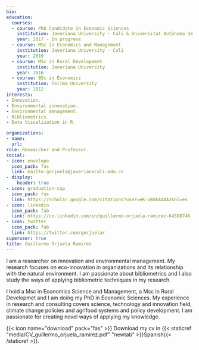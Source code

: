 ```yaml
---
bio:
education:
  courses:
  - course: PhD Candidate in Economic Sciences
    institution: Javeriana University - Cali & Universitat Autònoma de Barcelona - UAB
    year: 2017 - In progress
  - course: MSc in Economics and Management
    institution: Javeriana University - Cali
    year: 2019
  - course: MSc in Rural Development
    institution: Javeriana University
    year: 2016
  - course: BSc in Economics
    institution: Tolima University
    year: 2012
interests:
- Innovation.
- Environmental innovation.
- Environmental management.
- Bibliometrics.
- Data Visualization in R.

organizations:
- name:
  url:
role: Researcher and Professor.
social:
- icon: envelope
  icon_pack: fas
  link: mailto:gorjuela@javerianacali.edu.co
- display:
    header: true
- icon: graduation-cap
  icon_pack: fas
  link: https://scholar.google.com/citations?user=eK-vWdEAAAAJ&hl=es
- icon: linkedin
  icon_pack: fab
  link: https://co.linkedin.com/in/guillermo-orjuela-ramirez-64588746
- icon: twitter
  icon_pack: fab
  link: https://twitter.com/gorjuelar
superuser: true
title: Guillermo Orjuela Ramirez
---
```


I am a researcher on innovation and environmental management. My research focuses on eco-innovation in organizations and its relationship with the natural environment. I am passionate about bibliometrics and I also study the ways of applying bibliometric techniques in my research.

I hold a Msc in Economics Science and Management, a Msc in Rural Developmet and I am doing my PhD in Economic Sciences. My experience in research and consulting covers science, technology and innovation field, climate change policies and agrifood systems and policy development. I am passionate for creating novel ways of applying my knowledge.

{{< icon name="download" pack="fas" >}} Download my cv in {{< staticref "media/CV_guillermo_orjuela_ramirez.pdf" "newtab" >}}Spanish{{< /staticref >}}.
